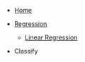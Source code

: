 * [Home](/#/)

* [Regression](/)
        
    * [Linear Regression](/ml/supervised/regression/linear_regression.md)

* Classify